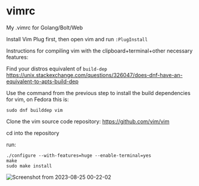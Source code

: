 # vimrc
My .vimrc for Golang/Bolt/Web

Install Vim Plug first, then open vim and run `:PlugInstall`

Instructions for compiling vim with the clipboard+terminal+other necessary features:

Find your distros equivalent of `build-dep` https://unix.stackexchange.com/questions/326047/does-dnf-have-an-equivalent-to-apts-build-dep

Use the command from the previous step to install the build dependencies for vim, on Fedora this is:

    sudo dnf builddep vim
    
Clone the vim source code repository: https://github.com/vim/vim

cd into the repository

run:

    ./configure --with-features=huge --enable-terminal=yes
    make
    sudo make install

![Screenshot from 2023-08-25 00-22-02](https://github.com/hartsfield/vimrc/assets/30379836/dc59a4e1-c5a7-4119-83ac-6f842cc6ae77)
